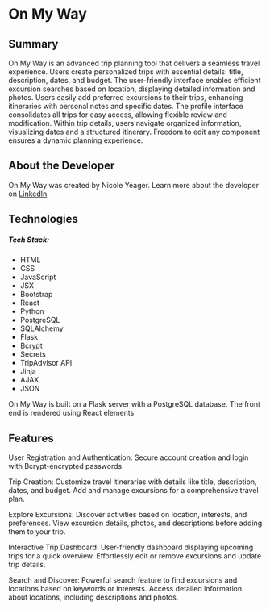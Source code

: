 # On My Way

## Summary
On My Way is an advanced trip planning tool that delivers a seamless travel experience. Users create personalized trips with essential details: title, description, dates, and budget. The user-friendly interface enables efficient excursion searches based on location, displaying detailed information and photos. Users easily add preferred excursions to their trips, enhancing itineraries with personal notes and specific dates. The profile interface consolidates all trips for easy access, allowing flexible review and modification. Within trip details, users navigate organized information, visualizing dates and a structured itinerary. Freedom to edit any component ensures a dynamic planning experience.

## About the Developer
On My Way was created by Nicole Yeager. Learn more about the developer on [LinkedIn](https://www.linkedin.com/in/nicoleyeager-thenydesign/).

## Technologies

##### Tech Stack:
- HTML
- CSS
- JavaScript
- JSX
- Bootstrap
- React
- Python
- PostgreSQL
- SQLAlchemy
- Flask
- Bcrypt
- Secrets
- TripAdvisor API
- Jinja
- AJAX
- JSON

On My Way is built on a Flask server with a PostgreSQL database. The front end is rendered using React elements

## Features
User Registration and Authentication:
Secure account creation and login with Bcrypt-encrypted passwords.


Trip Creation:
Customize travel itineraries with details like title, description, dates, and budget.
Add and manage excursions for a comprehensive travel plan.

Explore Excursions:
Discover activities based on location, interests, and preferences.
View excursion details, photos, and descriptions before adding them to your trip.

Interactive Trip Dashboard:
User-friendly dashboard displaying upcoming trips for a quick overview.
Effortlessly edit or remove excursions and update trip details.

Search and Discover:
Powerful search feature to find excursions and locations based on keywords or interests.
Access detailed information about locations, including descriptions and photos.


